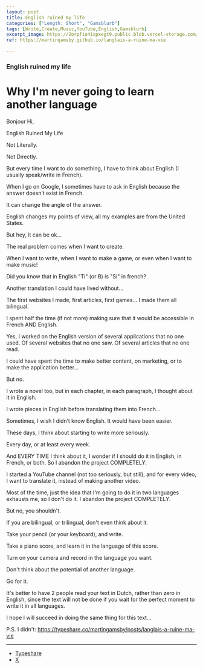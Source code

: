 ```yaml
---
layout: post
title: English ruined my life
categories: ["Length: Short", "Gamsblurb"]
tags: [Write,Create,Music,YouTube,English,Gamsblurb]
excerpt_image: https://2orpfio4ixpxegt9.public.blob.vercel-storage.com/blogPost/cm061d3ao001wkz0crx1rapup/preview-image-mXissGlLYzKXW41x1aPKEnU1FNDoGS.jfif
ref: https://martingamsby.github.io/langlais-a-ruine-ma-vie

---
```


### **English ruined my life**

# Why I'm never going to learn another language

Bonjour Hi,

English Ruined My Life

Not Literally.

Not Directly.

But every time I want to do something, I have to think about English (I usually speak/write in French).

When I go on Google, I sometimes have to ask in English because the answer doesn’t exist in French.

It can change the angle of the answer.

English changes my points of view, all my examples are from the United States.

But hey, it can be ok…

The real problem comes when I want to create.

When I want to write, when I want to make a game, or even when I want to make music!

Did you know that in English "Ti" (or B) is "Si" in french?

Another translation I could have lived without…

The first websites I made, first articles, first games… I made them all bilingual.

I spent half the time (if not more) making sure that it would be accessible in French AND English.

Yes, I worked on the English version of several applications that no one used. Of several websites that no one saw. Of several articles that no one read.

I could have spent the time to make better content, on marketing, or to make the application better…

But no.

I wrote a novel too, but in each chapter, in each paragraph, I thought about it in English.

I wrote pieces in English before translating them into French…

Sometimes, I wish I didn’t know English. It would have been easier.

These days, I think about starting to write more seriously.

Every day, or at least every week.

And EVERY TIME I think about it, I wonder if I should do it in English, in French, or both. So I abandon the project COMPLETELY.

I started a YouTube channel (not too seriously, but still), and for every video, I want to translate it, instead of making another video.

Most of the time, just the idea that I'm going to do it in two languages ​​exhausts me, so I don't do it. I abandon the project COMPLETELY.

But no, you shouldn't.

If you are bilingual, or trilingual, don't even think about it.

Take your pencil (or your keyboard), and write.

Take a piano score, and learn it in the language of this score.

Turn on your camera and record in the language you want.

Don't think about the potential of another language.

Go for it.

It's better to have 2 people read your text in Dutch, rather than zero in English, since the text will not be done if you wait for the perfect moment to write it in all languages.

I hope I will succeed in doing the same thing for this text...

P.S. I didn't: https://typeshare.co/martingamsby/posts/langlais-a-ruine-ma-vie

---

- [Typeshare](https://typeshare.co/martingamsby/posts/english-ruined-my-life)
- [X](https://x.com/MartinGamsby_EN/status/1833292391500878278)
